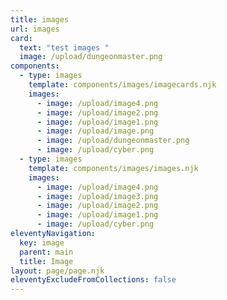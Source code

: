 ```yaml
---
title: images
url: images
card:
  text: "test images "
  image: /upload/dungeonmaster.png
components:
  - type: images
    template: components/images/imagecards.njk
    images:
      - image: /upload/image4.png
      - image: /upload/image2.png
      - image: /upload/image1.png
      - image: /upload/image.png
      - image: /upload/dungeonmaster.png
      - image: /upload/cyber.png
  - type: images
    template: components/images/images.njk
    images:
      - image: /upload/image4.png
      - image: /upload/image3.png
      - image: /upload/image2.png
      - image: /upload/image1.png
      - image: /upload/cyber.png
eleventyNavigation:
  key: image
  parent: main
  title: Image
layout: page/page.njk
eleventyExcludeFromCollections: false
---
```

